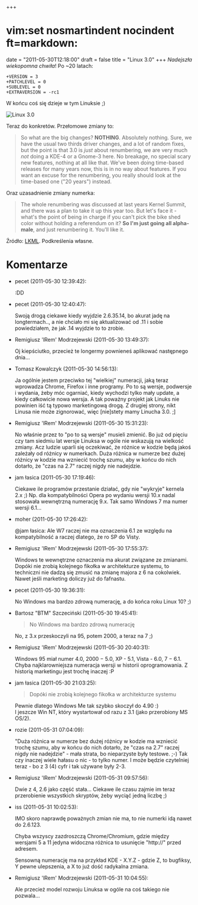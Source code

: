 +++
# vim:set nosmartindent nocindent ft=markdown:
date = "2011-05-30T12:18:00"
draft = false
title = "Linux 3.0"
+++
_Nadejszła wiekopomna chwiła_! Po ~20 latach:

    
    
    +VERSION = 3
    +PATCHLEVEL = 0
    +SUBLEVEL = 0
    +EXTRAVERSION = -rc1

W końcu coś się dzieje w tym Linuksie ;)

![Linux 3.0](http://maxnet.org.pl/~lrem/3tux.jpg)

Teraz do konkretów. Przełomowe zmiany to:

> So what are the big changes? **NOTHING**. Absolutely nothing. Sure, we have
the usual two thirds driver changes, and a lot of random fixes, but the point
is that 3.0 is *just* about renumbering, we are very much *not* doing a KDE-4
or a Gnome-3 here. No breakage, no special scary new features, nothing at all
like that. We've been doing time-based releases for many years now, this is in
no way about features. If you want an excuse for the renumbering, you really
should look at the time-based one ("20 years") instead.

Oraz uzasadnienie zmiany numerka:

> The whole renumbering was discussed at last years Kernel Summit, and there
was a plan to take it up this year too. But let's face it - what's the point
of being in charge if you can't pick the bike shed color without holding a
referendum on it? **So I'm just going all alpha-male**, and just renumbering
it. You'll like it.

Źródło: [LKML](http://lkml.org/lkml/2011/5/29/204). Podkreślenia własne.

# Komentarze

* pecet (2011-05-30 12:39:42): <p>:DD</p>
* pecet (2011-05-30 12:40:47): <p>Swoją drogą ciekawe kiedy wyjdzie 2.6.35.14,
  bo akurat jadę na longtermach.., a nie chciało mi się aktualizować od .11 i
  sobie powiedziałem, że jak .14 wyjdzie to to zrobie.</p>
* Remigiusz 'lRem' Modrzejewski (2011-05-30 13:49:37): <p>Oj kiepściutko,
  przecież te longermy pownieneś aplikować następnego dnia...</p>
* Tomasz Kowalczyk (2011-05-30 14:56:13): <p>Ja ogólnie jestem przeciwko tej
  "wielkiej" numeracji, jaką teraz wprowadza Chrome, Firefox i inne programy. Po
  to są wersje, podwersje i wydania, żeby móc ogarniać, kiedy wychodzi tylko
  mały update, a kiedy całkowicie nowa wersja. A tak poważny projekt jak Linuks
  nie powinien iść tą typowo marketingową drogą. Z drugiej strony, nikt Linusa
  nie może zignorować, więc [nie]stety mamy Linucha 3.0. ;]</p>
* Remigiusz 'lRem' Modrzejewski (2011-05-30 15:31:23): <p>No właśnie przez to
  "po to są wersje" musieli zmienić. Bo już od pięciu czy tam siedmiu lat wersje
  Linuksa w ogóle nie wskazują na wielkość zmiany. Acz ludzie uparli się
  oczekiwać, że różnice w kodzie będą jakoś zależały od różnicy w numerkach.
  Duża różnica w numerze bez dużej różnicy w kodzie ma wzniecić trochę szumu,
  aby w końcu do nich dotarło, że "czas na 2.7" raczej nigdy nie nadejdzie.</p>
* jam łasica (2011-05-30 17:19:46): <p>Ciekawe ile programów przestanie działać,
  gdy nie "wykryje" kernela 2.x ;) Np. dla kompatybilności Opera po wydaniu
  wersji 10.x nadal stosowała wewnętrzną numerację 9.x. Tak samo Windows 7 ma
  numer wersji 6.1...</p>
* moher (2011-05-30 17:26:42): <p>@jam łasica: Ale W7 raczej nie ma oznaczenia
  6.1 ze względu na kompatybilność a raczej dlatego, że ro SP do Visty.</p>
* Remigiusz 'lRem' Modrzejewski (2011-05-30 17:55:37): <p>Windows te wewnętrzne
  oznaczenia ma akurat związane ze zmianami. Dopóki nie zrobią kolejnego fikołka
  w architekturze systemu, to techniczni nie dadzą się zmusić na zmianę majora z
  6 na cokolwiek. Nawet jeśli marketing doliczy już do fafnastu.</p>
* pecet (2011-05-30 19:36:31): <p>No Windows ma bardzo zdrową numerację, a do
  końca roku Linux 10? ;)</p>
* Bartosz &quot;BTM&quot; Szczeciński (2011-05-30 19:45:41): <blockquote>
  <p>No Windows ma bardzo zdrową numerację</p> </blockquote>  <p>No, z 3.x
  przeskoczyli na 95, potem 2000, a teraz na 7 ;)</p>
* Remigiusz 'lRem' Modrzejewski (2011-05-30 20:40:31): <p>Windows 95 miał numer
  4.0, 2000 − 5.0, XP - 5.1, Vista - 6.0, 7 − 6.1. Chyba najklarowniejsza
  numeracja wersji w historii oprogramowania. Z historią marketingu jest trochę
  inaczej :P</p>
* jam łasica (2011-05-30 21:03:25): <blockquote>   <p>Dopóki nie zrobią
  kolejnego fikołka w architekturze systemu</p> </blockquote>  <p>Pewnie dlatego
  Windows Me tak szybko skoczył do 4.90 :)<br /> I jeszcze Win NT, który
  wystartował od razu z 3.1 (jako przerobiony MS OS/2).</p>
* rozie (2011-05-31 07:04:09): <p>"Duża różnica w numerze bez dużej różnicy w
  kodzie ma wzniecić trochę szumu, aby w końcu do nich dotarło, że "czas na 2.7"
  raczej nigdy nie nadejdzie" - mała strata, bo nieparzyste były testowe. ;-)
  Tak czy inaczej wiele hałasu o nic - to tylko numer. I może będzie czytelniej
  teraz - bo z 3 (4) cyfr i tak używane były 2-3.</p>
* Remigiusz 'lRem' Modrzejewski (2011-05-31 09:57:56): <p>Dwie z 4, 2.6 jako
  część stała… Ciekawe ile czasu zajmie im teraz przerobienie wszystkich
  skryptów, żeby wyciąć jedną liczbę ;)</p>
* iss (2011-05-31 10:02:53): <p>IMO skoro naprawdę poważnych zmian nie ma, to
  nie numerki idą nawet do 2.6.123.</p>  <p>Chyba wszyscy zazdroszczą
  Chrome/Chromium, gdzie między wersjami 5 a 11 jedyna widoczna różnica to
  usunięcie "http://" przed adresem.</p>  <p>Sensowną numerację ma na przykład
  KDE - X.Y.Z - gdzie Z, to bugfiksy, Y pewne ulepszenia, a X to już dość
  radykalna zmiana.</p>
* Remigiusz 'lRem' Modrzejewski (2011-05-31 10:04:55): <p>Ale przecież model
  rozwoju Linuksa w ogóle na coś takiego nie pozwala...</p>
